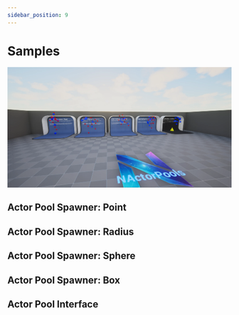 ```yaml
---
sidebar_position: 9
---
```


# Samples

![NActorPools](actor-pools-samples.webp)

## Actor Pool Spawner: Point
## Actor Pool Spawner: Radius
## Actor Pool Spawner: Sphere
## Actor Pool Spawner: Box
## Actor Pool Interface 
